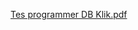 [Tes programmer DB Klik.pdf](https://github.com/user-attachments/files/16886558/Tes.programmer.DB.Klik.pdf)
